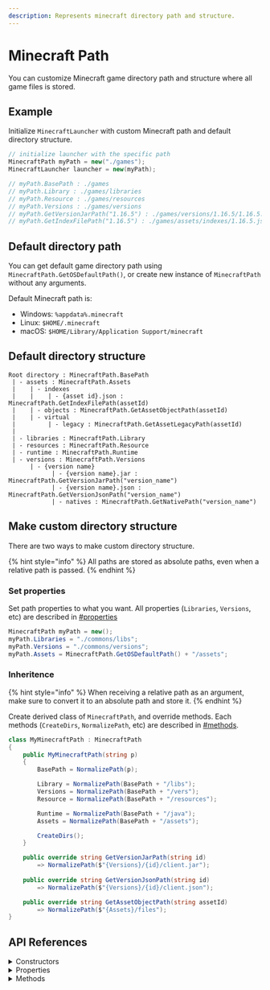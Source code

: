 ```yaml
---
description: Represents minecraft directory path and structure.
---
```


# Minecraft Path

You can customize Minecraft game directory path and structure where all game files is stored.

## Example

Initialize `MinecraftLauncher` with custom Minecraft path and default directory structure.

```csharp
// initialize launcher with the specific path
MinecraftPath myPath = new("./games");
MinecraftLauncher launcher = new(myPath);

// myPath.BasePath : ./games
// myPath.Library : ./games/libraries
// myPath.Resource : ./games/resources
// myPath.Versions : ./games/versions
// myPath.GetVersionJarPath("1.16.5") : ./games/versions/1.16.5/1.16.5.jar
// myPath.GetIndexFilePath("1.16.5") : ./games/assets/indexes/1.16.5.json
```

## Default directory path

You can get default game directory path using `MinecraftPath.GetOSDefaultPath()`, or create new instance of `MinecraftPath` without any arguments.

Default Minecraft path is:

* Windows: `%appdata%.minecraft`
* Linux: `$HOME/.minecraft`
* macOS: `$HOME/Library/Application Support/minecraft`

## Default directory structure

```
Root directory : MinecraftPath.BasePath
 | - assets : MinecraftPath.Assets
 |    | - indexes
 |    |    | - {asset id}.json : MinecraftPath.GetIndexFilePath(assetId)
 |    | - objects : MinecraftPath.GetAssetObjectPath(assetId)
 |    | - virtual
 |         | - legacy : MinecraftPath.GetAssetLegacyPath(assetId)
 |
 | - libraries : MinecraftPath.Library
 | - resources : MinecraftPath.Resource
 | - runtime : MinecraftPath.Runtime
 | - versions : MinecraftPath.Versions
      | - {version name}
            | - {version name}.jar : MinecraftPath.GetVersionJarPath("version_name")
            | - {version name}.json : MinecraftPath.GetVersionJsonPath("version_name")
            | - natives : MinecraftPath.GetNativePath("version_name")
```

## Make custom directory structure

There are two ways to make custom directory structure.

{% hint style="info" %}
All paths are stored as absolute paths, even when a relative path is passed.
{% endhint %}

### Set properties

Set path properties to what you want. All properties (`Libraries`, `Versions`, etc) are described in [#properties](MinecraftPath.md#properties "mention")

```csharp
MinecraftPath myPath = new();
myPath.Libraries = "./commons/libs";
myPath.Versions = "./commons/versions";
myPath.Assets = MinecraftPath.GetOSDefaultPath() + "/assets";
```

### Inheritence

{% hint style="info" %}
When receiving a relative path as an argument, make sure to convert it to an absolute path and store it.
{% endhint %}

Create derived class of `MinecraftPath`, and override methods. Each methods (`CreateDirs`, `NormalizePath`, etc) are described in [#methods](MinecraftPath.md#methods "mention").

```csharp
class MyMinecraftPath : MinecraftPath
{
    public MyMinecraftPath(string p)
    {
        BasePath = NormalizePath(p);

        Library = NormalizePath(BasePath + "/libs");
        Versions = NormalizePath(BasePath + "/vers");
        Resource = NormalizePath(BasePath + "/resources");

        Runtime = NormalizePath(BasePath + "/java");
        Assets = NormalizePath(BasePath + "/assets");

        CreateDirs();
    }

    public override string GetVersionJarPath(string id)
        => NormalizePath($"{Versions}/{id}/client.jar");
    
    public override string GetVersionJsonPath(string id)
        => NormalizePath($"{Versions}/{id}/client.json");

    public override string GetAssetObjectPath(string assetId)
        => NormalizePath($"{Assets}/files");
}
```

## API References

<details>

<summary>Constructors</summary>

**public MinecraftPath()**

Initialize instance with default path.\
Same as `new MinecraftPath(MinecraftPath.GetOSDefaultPath())`.

**public MinecraftPath(string p)**

Initializze instance with the specific path, `p`.\
Call `Initialize(p)` and `CreateDirs()`.

</details>

<details>

<summary>Properties</summary>

**Properties**

**BasePath**

_Type: string_

Root directory path

**Assets**

_Type: string_

**Library**

_Type: string_

**Versions**

_Type: string_

**Runtime**

_Type: string_

The default download path of `MJava`

**Resource**

_Type: string_

Old minecraft versions use this path as Assets directory.

</details>

<details>

<summary>Methods</summary>

**Methods**

**public void CreateDirs()**

Create `BasePath`, `Assets`, `Library`, `Versions`, `Runtime`, `Resouce` directory.

**public virtual string GetIndexFilePath(string assetId)**

Get asset index file path.

**public virtual string GetAssetObjectPath(string assetId)**

Get asset object directory path.

**public virtual string GetAssetLegacyPath(string assetId)**

Get asset legacy directory path.

**public virtual string GetVersionJarPath(string id)**

Get client jar path.

**public virtual string GetVersionJsonPath(string id)**

Get client json path.

**public virtual string GetNativePath(string id)**

Get native directory path.\
Native dll files will be stored here.

**protected static string Dir(string path)**

Normalize `path` and create directory.

**protected static string NormalizePath(string path)**

Normalize `path`. Convert relative path to absolute path and replace invalid directory separator. (In windows, replace `/` to `\`)

</details>
